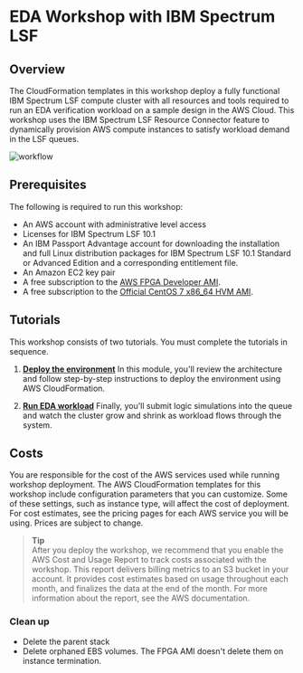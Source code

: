 
# EDA Workshop with IBM Spectrum LSF

## Overview

The CloudFormation templates in this workshop deploy a fully functional IBM Spectrum LSF compute cluster with all resources and tools required to run an EDA verification workload on a sample design in the AWS Cloud. This workshop uses the IBM Spectrum LSF Resource Connector feature to dynamically provision AWS compute instances to satisfy workload demand in the LSF queues.

![workflow](docs/images/aws-eda-workshop-workflow.png)

## Prerequisites

The following is required to run this workshop:

* An AWS account with administrative level access
* Licenses for IBM Spectrum LSF 10.1
* An IBM Passport Advantage account for downloading the installation and full Linux distribution packages for IBM Spectrum LSF 10.1 Standard or Advanced Edition and a corresponding entitlement file.
* An Amazon EC2 key pair
* A free subscription to the [AWS FPGA Developer AMI](https://aws.amazon.com/marketplace/pp/B06VVYBLZZ).
* A free subscription to the [Official CentOS 7 x86_64 HVM AMI](https://aws.amazon.com/marketplace/pp/B00O7WM7QW).

## Tutorials

This workshop consists of two tutorials.  You must complete the tutorials in sequence.

1. [**Deploy the environment**](docs/deploy-environment.md) In this module, you'll review the architecture and follow step-by-step instructions to deploy the environment using AWS CloudFormation.

1. [**Run EDA workload**](docs/run-workload.md) Finally, you'll submit logic simulations into the queue and watch the cluster grow and shrink as workload flows through the system.

## Costs

You are responsible for the cost of the AWS services used while running workshop deployment.
The AWS CloudFormation templates for this workshop include configuration parameters that you can customize. Some of these settings, such as instance type, will affect the cost of deployment. For cost estimates, see the pricing pages for each AWS service you will be using. Prices are subject to change.

> **Tip**  
After you deploy the workshop, we recommend that you enable the AWS Cost and Usage Report to track costs associated with the workshop. This report delivers billing metrics to an S3 bucket in your account. It provides cost estimates based on usage throughout each month, and finalizes the data at the end of the month. For more information about the report, see the AWS documentation.

### Clean up

* Delete the parent stack
* Delete orphaned EBS volumes. The FPGA AMI doesn't delete them on instance termination.

